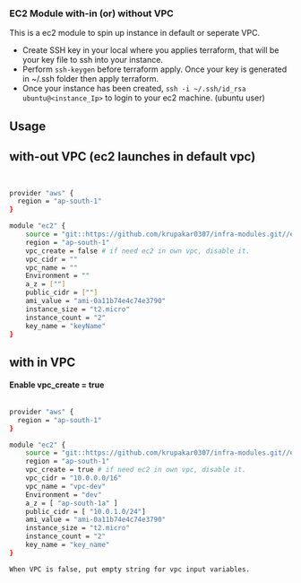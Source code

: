 ### EC2 Module with-in (or) without VPC
This is a ec2 module to spin up instance in default or seperate VPC.

- Create SSH key in your local where you applies terraform, that will be your key file to ssh into your instance.
- Perform `ssh-keygen` before terraform apply. Once your key is generated in ~/.ssh folder then apply terraform.
- Once your instance has been created, `ssh -i ~/.ssh/id_rsa ubuntu@<instance_Ip>` to login to your ec2 machine. (ubuntu user)

## Usage

## with-out VPC (ec2 launches in default vpc)

```sh


provider "aws" {
  region = "ap-south-1"
}

module "ec2" {
    source = "git::https://github.com/krupakar0307/infra-modules.git//ec2"
    region = "ap-south-1"
    vpc_create = false # if need ec2 in own vpc, disable it.
    vpc_cidr = ""
    vpc_name = ""
    Environment = ""
    a_z = [""]
    public_cidr = [""]
    ami_value = "ami-0a11b74e4c74e3790"
    instance_size = "t2.micro"
    instance_count = "2"
    key_name = "keyName" 
}

```

## with in VPC

#### Enable vpc_create = true

```sh

provider "aws" {
  region = "ap-south-1"
}

module "ec2" {
    source = "git::https://github.com/krupakar0307/infra-modules.git//ec2"
    region = "ap-south-1"
    vpc_create = true # if need ec2 in own vpc, disable it.
    vpc_cidr = "10.0.0.0/16"
    vpc_name = "vpc-dev"
    Environment = "dev"
    a_z = [ "ap-south-1a" ]
    public_cidr = [ "10.0.1.0/24"]
    ami_value = "ami-0a11b74e4c74e3790"
    instance_size = "t2.micro"
    instance_count = "2"
    key_name = "key_name" 
}

When VPC is false, put empty string for vpc input variables.

```
